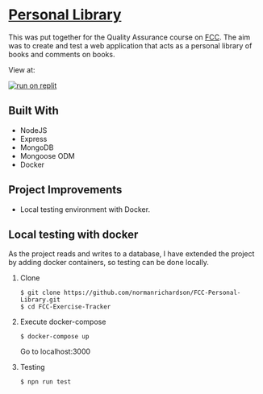 # [Personal Library](https://www.freecodecamp.org/learn/quality-assurance/quality-assurance-projects/personal-library)

This was put together for the Quality Assurance course on [FCC](https://www.freecodecamp.org/learn/quality-assurance). The aim was to create and test a web application that acts as a personal library of books and comments on books.

View at:

[![run on replit](https://replit.com/badge/github/@Mormonorman/FCC-Personal-Library)](https://replit.com/@Mormonorman/FCC-Personal-Library?v=1)

## Built With
 * NodeJS
 * Express
 * MongoDB
 * Mongoose ODM
 * Docker

## Project Improvements

* Local testing environment with Docker.

## Local testing with docker

As the project reads and writes to a database, I have extended the project by adding docker containers, so testing can be done locally.

1. Clone
    ```
    $ git clone https://github.com/normanrichardson/FCC-Personal-Library.git
    $ cd FCC-Exercise-Tracker
    ```

2. Execute docker-compose
    ```
    $ docker-compose up
    ```
    Go to localhost:3000

3. Testing
    ```
    $ npn run test 
    ```
